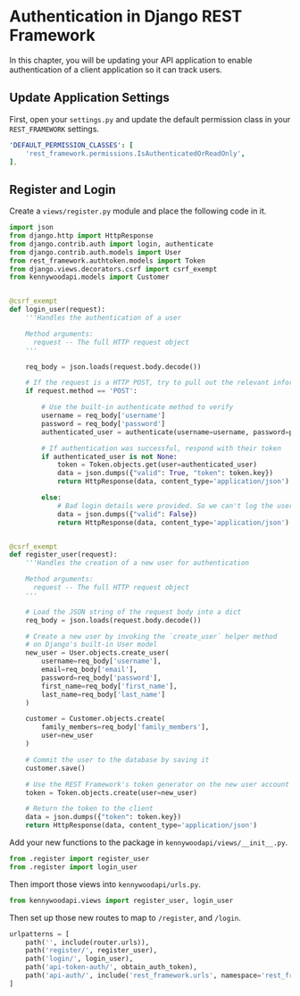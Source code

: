 # Authentication in Django REST Framework

In this chapter, you will be updating your API application to enable authentication of a client application so it can track users.

## Update Application Settings

First, open your `settings.py` and update the default permission class in your `REST_FRAMEWORK` settings.

```yml
'DEFAULT_PERMISSION_CLASSES': [
    'rest_framework.permissions.IsAuthenticatedOrReadOnly',
],
```

## Register and Login

Create a `views/register.py` module and place the following code in it.

```py
import json
from django.http import HttpResponse
from django.contrib.auth import login, authenticate
from django.contrib.auth.models import User
from rest_framework.authtoken.models import Token
from django.views.decorators.csrf import csrf_exempt
from kennywoodapi.models import Customer


@csrf_exempt
def login_user(request):
    '''Handles the authentication of a user

    Method arguments:
      request -- The full HTTP request object
    '''

    req_body = json.loads(request.body.decode())

    # If the request is a HTTP POST, try to pull out the relevant information.
    if request.method == 'POST':

        # Use the built-in authenticate method to verify
        username = req_body['username']
        password = req_body['password']
        authenticated_user = authenticate(username=username, password=password)

        # If authentication was successful, respond with their token
        if authenticated_user is not None:
            token = Token.objects.get(user=authenticated_user)
            data = json.dumps({"valid": True, "token": token.key})
            return HttpResponse(data, content_type='application/json')

        else:
            # Bad login details were provided. So we can't log the user in.
            data = json.dumps({"valid": False})
            return HttpResponse(data, content_type='application/json')


@csrf_exempt
def register_user(request):
    '''Handles the creation of a new user for authentication

    Method arguments:
      request -- The full HTTP request object
    '''

    # Load the JSON string of the request body into a dict
    req_body = json.loads(request.body.decode())

    # Create a new user by invoking the `create_user` helper method
    # on Django's built-in User model
    new_user = User.objects.create_user(
        username=req_body['username'],
        email=req_body['email'],
        password=req_body['password'],
        first_name=req_body['first_name'],
        last_name=req_body['last_name']
    )

    customer = Customer.objects.create(
        family_members=req_body['family_members'],
        user=new_user
    )

    # Commit the user to the database by saving it
    customer.save()

    # Use the REST Framework's token generator on the new user account
    token = Token.objects.create(user=new_user)

    # Return the token to the client
    data = json.dumps({"token": token.key})
    return HttpResponse(data, content_type='application/json')
```

Add your new functions to the package in `kennywoodapi/views/__init__.py`.

```py
from .register import register_user
from .register import login_user
```

Then import those views into `kennywoodapi/urls.py`.

```py
from kennywoodapi.views import register_user, login_user
```

Then set up those new routes to map to `/register`, and `/login`.

```py
urlpatterns = [
    path('', include(router.urls)),
    path('register/', register_user),
    path('login/', login_user),
    path('api-token-auth/', obtain_auth_token),
    path('api-auth/', include('rest_framework.urls', namespace='rest_framework')),
]
```
